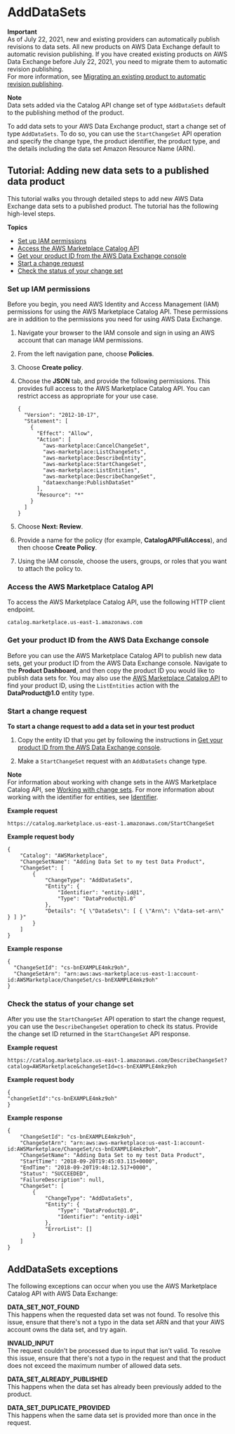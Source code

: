 # AddDataSets<a name="add-data-sets"></a>

**Important**  
As of July 22, 2021, new and existing providers can automatically publish revisions to data sets\. All new products on AWS Data Exchange default to automatic revision publishing\. If you have created existing products on AWS Data Exchange before July 22, 2021, you need to migrate them to automatic revision publishing\.  
For more information, see [Migrating an existing product to automatic revision publishing](updating-products.md#migrate-product)\.

**Note**  
Data sets added via the Catalog API change set of type `AddDataSets` default to the publishing method of the product\.

To add data sets to your AWS Data Exchange product, start a change set of type `AddDataSets`\. To do so, you can use the `StartChangeSet` API operation and specify the change type, the product identifier, the product type, and the details including the data set Amazon Resource Name \(ARN\)\.

## Tutorial: Adding new data sets to a published data product<a name="add-data-sets-tutorial"></a>

This tutorial walks you through detailed steps to add new AWS Data Exchange data sets to a published product\. The tutorial has the following high\-level steps\.

**Topics**
+ [Set up IAM permissions](#data-set-catalog-iam-permissions)
+ [Access the AWS Marketplace Catalog API](#data-set-access-catalog-api)
+ [Get your product ID from the AWS Data Exchange console](#get-data-set-exchange-product-id)
+ [Start a change request](#start-data-set-change-request)
+ [Check the status of your change set](#check-data-set-change-status)

### Set up IAM permissions<a name="data-set-catalog-iam-permissions"></a>

Before you begin, you need AWS Identity and Access Management \(IAM\) permissions for using the AWS Marketplace Catalog API\. These permissions are in addition to the permissions you need for using AWS Data Exchange\.

1. Navigate your browser to the IAM console and sign in using an AWS account that can manage IAM permissions\.

1. From the left navigation pane, choose **Policies**\.

1. Choose **Create policy**\.

1. Choose the **JSON** tab, and provide the following permissions\. This provides full access to the AWS Marketplace Catalog API\. You can restrict access as appropriate for your use case\.

   ```
   {
     "Version": "2012-10-17",
     "Statement": [
       {
         "Effect": "Allow",
         "Action": [
           "aws-marketplace:CancelChangeSet",
           "aws-marketplace:ListChangeSets",
           "aws-marketplace:DescribeEntity",
           "aws-marketplace:StartChangeSet",
           "aws-marketplace:ListEntities",
           "aws-marketplace:DescribeChangeSet",
           "dataexchange:PublishDataSet"
         ],
         "Resource": "*"
       }
     ]
   }
   ```

1. Choose **Next: Review**\.

1. Provide a name for the policy \(for example, **CatalogAPIFullAccess**\), and then choose **Create Policy**\.

1. Using the IAM console, choose the users, groups, or roles that you want to attach the policy to\.

### Access the AWS Marketplace Catalog API<a name="data-set-access-catalog-api"></a>

To access the AWS Marketplace Catalog API, use the following HTTP client endpoint\.

```
catalog.marketplace.us-east-1.amazonaws.com
```

### Get your product ID from the AWS Data Exchange console<a name="get-data-set-exchange-product-id"></a>

Before you can use the AWS Marketplace Catalog API to publish new data sets, get your product ID from the AWS Data Exchange console\. Navigate to the **Product Dashboard**, and then copy the product ID you would like to publish data sets for\. You may also use the [AWS Marketplace Catalog API](https://docs.aws.amazon.com/marketplace-catalog/latest/api-reference/welcome.html) to find your product ID, using the `ListEntities` action with the **DataProduct@1\.0** entity type\.

### Start a change request<a name="start-data-set-change-request"></a>

**To start a change request to add a data set in your test product**

1. Copy the entity ID that you get by following the instructions in [Get your product ID from the AWS Data Exchange console](#get-data-set-exchange-product-id)\.

1. Make a `StartChangeSet` request with an `AddDataSets` change type\.

**Note**  
For information about working with change sets in the AWS Marketplace Catalog API, see [ Working with change sets](https://docs.aws.amazon.com/marketplace-catalog/latest/api-reference/welcome.html#working-with-change-sets)\. For more information about working with the identifier for entities, see [Identifier](https://docs.aws.amazon.com/marketplace-catalog/latest/api-reference/welcome.html#identifier)\.

**Example request**

```
https://catalog.marketplace.us-east-1.amazonaws.com/StartChangeSet
```

**Example request body**

```
{
    "Catalog": "AWSMarketplace",
    "ChangeSetName": "Adding Data Set to my test Data Product",
    "ChangeSet": [
        {
            "ChangeType": "AddDataSets",
            "Entity": {
                "Identifier": "entity-id@1",
                "Type": "DataProduct@1.0"
            },
            "Details": "{ \"DataSets\": [ { \"Arn\": \"data-set-arn\" } ] }"
        }
    ]
}
```

**Example response**

```
{
  "ChangeSetId": "cs-bnEXAMPLE4mkz9oh",
  "ChangeSetArn": "arn:aws:aws-marketplace:us-east-1:account-id:AWSMarketplace/ChangeSet/cs-bnEXAMPLE4mkz9oh"
}
```

### Check the status of your change set<a name="check-data-set-change-status"></a>

After you use the `StartChangeSet` API operation to start the change request, you can use the `DescribeChangeSet` operation to check its status\. Provide the change set ID returned in the `StartChangeSet` API response\.

**Example request**

```
https://catalog.marketplace.us-east-1.amazonaws.com/DescribeChangeSet?catalog=AWSMarketplace&changeSetId=cs-bnEXAMPLE4mkz9oh
```

**Example request body**

```
{
"changeSetId":"cs-bnEXAMPLE4mkz9oh"
}
```

**Example response**

```
{
    "ChangeSetId": "cs-bnEXAMPLE4mkz9oh",
    "ChangeSetArn": "arn:aws:aws-marketplace:us-east-1:account-id:AWSMarketplace/ChangeSet/cs-bnEXAMPLE4mkz9oh",
    "ChangeSetName": "Adding Data Set to my test Data Product",
    "StartTime": "2018-09-20T19:45:03.115+0000",
    "EndTime": "2018-09-20T19:48:12.517+0000",
    "Status": "SUCCEEDED",
    "FailureDescription": null,
    "ChangeSet": [
        {
            "ChangeType": "AddDataSets",
            "Entity": {
                "Type": "DataProduct@1.0",
                "Identifier": "entity-id@1"
            },
            "ErrorList": []
        }
    ]
}
```

## AddDataSets exceptions<a name="catalog-exceptions-data-sets"></a>

The following exceptions can occur when you use the AWS Marketplace Catalog API with AWS Data Exchange:

**DATA\_SET\_NOT\_FOUND**  
This happens when the requested data set was not found\. To resolve this issue, ensure that there's not a typo in the data set ARN and that your AWS account owns the data set, and try again\.

**INVALID\_INPUT**  
The request couldn't be processed due to input that isn't valid\. To resolve this issue, ensure that there's not a typo in the request and that the product does not exceed the maximum number of allowed data sets\.

**DATA\_SET\_ALREADY\_PUBLISHED**  
This happens when the data set has already been previously added to the product\.

**DATA\_SET\_DUPLICATE\_PROVIDED**  
 This happens when the same data set is provided more than once in the request\.